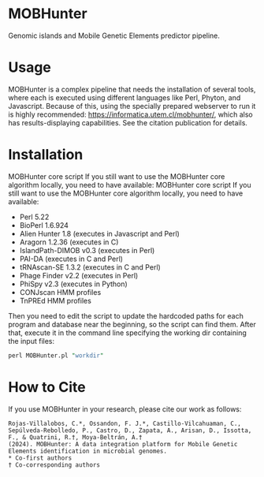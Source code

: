 # MOBHunter
Genomic islands and Mobile Genetic Elements predictor pipeline.

# Usage
MOBHunter is a complex pipeline that needs the installation of several tools, where each is executed using different languages like Perl, Phyton, and Javascript.
Because of this, using the specially prepared webserver to run it is highly recommended: https://informatica.utem.cl/mobhunter/,
which also has results-displaying capabilities. See the citation publication for details.

# Installation
MOBHunter core script
If you still want to use the MOBHunter core algorithm locally, you need to have available:
MOBHunter core script
If you still want to use the MOBHunter core algorithm locally, you need to have available:
* Perl 5.22
* BioPerl 1.6.924
* Alien Hunter 1.8 (executes in Javascript and Perl)
* Aragorn 1.2.36 (executes in C)
* IslandPath-DIMOB v0.3  (executes in Perl)
* PAI-DA (executes in C and Perl)
* tRNAscan-SE 1.3.2 (executes in C and Perl)
* Phage Finder v2.2 (executes in Perl)
* PhiSpy v2.3 (executes in Python)
* CONJscan HMM profiles
* TnPREd HMM profiles

Then you need to edit the script to update the hardcoded paths for each program and database near the beginning, so the script can find them.
After that, execute it in the command line specifying the working dir containing the input files:
```pl
perl MOBHunter.pl "workdir"
```

# How to Cite
If you use MOBHunter in your research, please cite our work as follows:
```
Rojas-Villalobos, C.*, Ossandon, F. J.*, Castillo-Vilcahuaman, C., Sepúlveda-Rebolledo, P., Castro, D., Zapata, A., Arisan, D., Issotta, F., & Quatrini, R.†, Moya-Beltrán, A.†
(2024). MOBHunter: A data integration platform for Mobile Genetic Elements identification in microbial genomes.
* Co-first authors
† Co-corresponding authors
```

